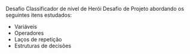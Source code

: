 Desafio Classificador de nível de Herói
Desafio de Projeto abordando os seguintes itens estudados:
- Variáveis
- Operadores
- Laços de repetição
- Estruturas de decisões